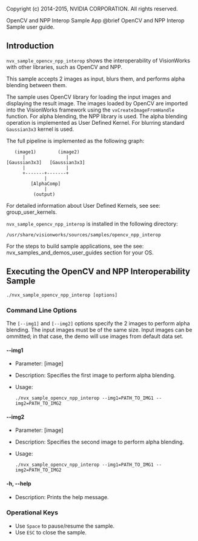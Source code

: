 Copyright (c) 2014-2015, NVIDIA CORPORATION.  All rights reserved.

OpenCV and NPP Interop Sample App
@brief OpenCV and NPP Interop Sample user guide.

## Introduction ##

`nvx_sample_opencv_npp_interop` shows the interoperability of VisionWorks with other libraries,
such as OpenCV and NPP.

This sample accepts 2 images as input, blurs them, and performs alpha blending between them.

The sample uses OpenCV library for loading the input images and displaying the result image.
The images loaded by OpenCV are imported into the VisionWorks framework using the `vxCreateImageFromHandle` function.
For alpha blending, the NPP library is used. The alpha blending operation is implemented as User Defined Kernel.
For blurring standard `Gaussian3x3` kernel is used.

The full pipeline is implemented as the following graph:

       (image1)        (image2)
          |               |
    [Gaussian3x3]   [Gaussian3x3]
          |               |
          +-------+-------+
                  |
             [AlphaComp]
                  |
              (output)

For detailed information about User Defined Kernels, see see: group_user_kernels.

`nvx_sample_opencv_npp_interop` is installed in the following directory:

    /usr/share/visionworks/sources/samples/opencv_npp_interop

For the steps to build sample applications, see the see: nvx_samples_and_demos_user_guides section for your OS.

## Executing the OpenCV and NPP Interoperability Sample ##

    ./nvx_sample_opencv_npp_interop [options]

### Command Line Options ###

The `[--img1]` and `[--img2]` options specify the 2 images to perform alpha blending.
The input images must be of the same size. Input images can be ommitted; in that case,
the demo will use images from default data set.

#### \--img1 ####

- Parameter: [image]
- Description: Specifies the first image to perform alpha blending.
- Usage:

  `./nvx_sample_opencv_npp_interop --img1=PATH_TO_IMG1 --img2=PATH_TO_IMG2`

#### \--img2 ####

- Parameter: [image]
- Description: Specifies the second image to perform alpha blending.
- Usage:

  `./nvx_sample_opencv_npp_interop --img1=PATH_TO_IMG1 --img2=PATH_TO_IMG2`

#### \-h, \--help ####
- Description: Prints the help message.

### Operational Keys ###
- Use `Space` to pause/resume the sample.
- Use `ESC` to close the sample.

